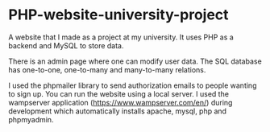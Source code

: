 # PHP-website-university-project
A website that I made as a project at my university. It uses PHP as a backend and MySQL to store data.

There is an admin page where one can modify user data. The SQL database has one-to-one, one-to-many and many-to-many relations.

I used the phpmailer library to send authorization emails to people wanting to sign up. You can run the website using a local server. I used the wampserver application
 (https://www.wampserver.com/en/) during development which automatically installs apache, mysql, php and phpmyadmin.
